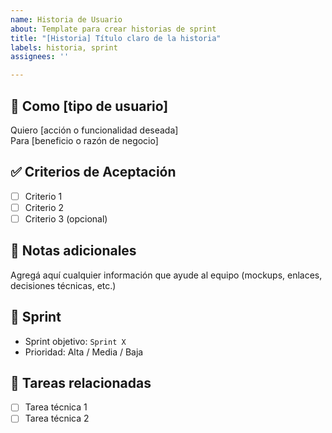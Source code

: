 ```yaml
---
name: Historia de Usuario
about: Template para crear historias de sprint
title: "[Historia] Título claro de la historia"
labels: historia, sprint
assignees: ''

---
```


## 🧠 Como [tipo de usuario]
Quiero [acción o funcionalidad deseada]  
Para [beneficio o razón de negocio]

## ✅ Criterios de Aceptación
- [ ] Criterio 1
- [ ] Criterio 2
- [ ] Criterio 3 (opcional)

## 📌 Notas adicionales
Agregá aquí cualquier información que ayude al equipo (mockups, enlaces, decisiones técnicas, etc.)

## 📅 Sprint
- Sprint objetivo: `Sprint X`  
- Prioridad: Alta / Media / Baja

## 🔗 Tareas relacionadas
- [ ] Tarea técnica 1
- [ ] Tarea técnica 2
